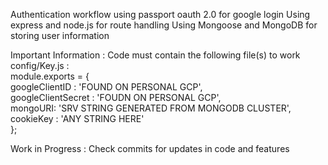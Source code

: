 Authentication workflow using passport oauth 2.0 for google login
Using express and node.js for route handling 
Using Mongoose and MongoDB for storing user information

Important Information : Code must contain the following file(s) to work   
config/Key.js  :  
module.exports = {  
  googleClientID : 'FOUND ON PERSONAL GCP',  
  googleClientSecret : 'FOUDN ON PERSONAL GCP',  
  mongoURI: 'SRV STRING GENERATED FROM MONGODB CLUSTER',  
  cookieKey : 'ANY STRING HERE'  
};  



Work in Progress : Check commits for updates in code and features

